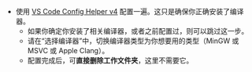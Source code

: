 - 使用 [VS Code Config Helper v4](https://v4.vscch.tk) 配置一遍。这只是确保你正确安装了编译器。
  - 如果你确定你安装了相关编译器，或者之前配置过，则可以跳过这一步。
  - 请在“选择编译器”中，切换编译器类型为你想要用的类型（MinGW 或 MSVC 或 Apple Clang）。
  - 配置完成后，可**直接删除工作文件夹**，这里不需要它。
